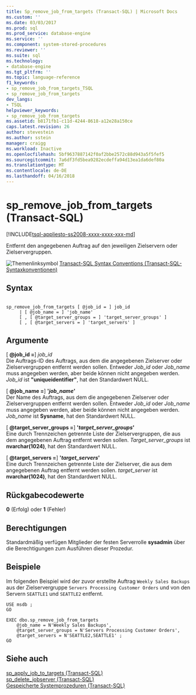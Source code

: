 ```yaml
---
title: Sp_remove_job_from_targets (Transact-SQL) | Microsoft Docs
ms.custom: ''
ms.date: 03/03/2017
ms.prod: sql
ms.prod_service: database-engine
ms.service: ''
ms.component: system-stored-procedures
ms.reviewer: ''
ms.suite: sql
ms.technology:
- database-engine
ms.tgt_pltfrm: ''
ms.topic: language-reference
f1_keywords:
- sp_remove_job_from_targets_TSQL
- sp_remove_job_from_targets
dev_langs:
- TSQL
helpviewer_keywords:
- sp_remove_job_from_targets
ms.assetid: b8171fb1-c11d-4244-8618-a12e28a150ce
caps.latest.revision: 26
author: stevestein
ms.author: sstein
manager: craigg
ms.workload: Inactive
ms.openlocfilehash: 5bf9637887142f0af2bbe2572c88d943a5f5fef5
ms.sourcegitcommit: 7a6df3fd5bea9282ecdeffa94d13ea1da6def80a
ms.translationtype: MT
ms.contentlocale: de-DE
ms.lasthandoff: 04/16/2018
---
```

# <a name="spremovejobfromtargets-transact-sql"></a>sp_remove_job_from_targets (Transact-SQL)
[!INCLUDE[tsql-appliesto-ss2008-xxxx-xxxx-xxx-md](../../includes/tsql-appliesto-ss2008-xxxx-xxxx-xxx-md.md)]

  Entfernt den angegebenen Auftrag auf den jeweiligen Zielservern oder Zielservergruppen.  
  
 ![Themenlinksymbol](../../database-engine/configure-windows/media/topic-link.gif "Topic link icon") [Transact-SQL Syntax Conventions (Transact-SQL-Syntaxkonventionen)](../../t-sql/language-elements/transact-sql-syntax-conventions-transact-sql.md)  
  
## <a name="syntax"></a>Syntax  
  
```  
  
sp_remove_job_from_targets [ @job_id = ] job_id   
     | [ @job_name = ] 'job_name'   
     [ , [ @target_server_groups = ] 'target_server_groups' ]   
     [ , [ @target_servers = ] 'target_servers' ]  
```  
  
## <a name="arguments"></a>Argumente  
 [ **@job_id =**] *job_id*  
 Die Auftrags-ID des Auftrags, aus dem die angegebenen Zielserver oder Zielservergruppen entfernt werden sollen. Entweder *Job_id* oder *Job_name* muss angegeben werden, aber beide können nicht angegeben werden. *Job_id* ist **"uniqueidentifier"**, hat den Standardwert NULL.  
  
 [ **@job_name =**] **'***job_name***'**  
 Der Name des Auftrags, aus dem die angegebenen Zielserver oder Zielservergruppen entfernt werden sollen. Entweder *Job_id* oder *Job_name* muss angegeben werden, aber beide können nicht angegeben werden. *Job_name* ist **Sysname**, hat den Standardwert NULL.  
  
 [ **@target_server_groups =**] **'***target_server_groups***'**  
 Eine durch Trennzeichen getrennte Liste der Zielservergruppen, die aus dem angegebenen Auftrag entfernt werden sollen. *Target_server_groups* ist **nvarchar(1024)**, hat den Standardwert NULL.  
  
 [ **@target_servers =**] **'***target_servers***'**  
 Eine durch Trennzeichen getrennte Liste der Zielserver, die aus dem angegebenen Auftrag entfernt werden sollen. *target_server* ist **nvarchar(1024)**, hat den Standardwert NULL.  
  
## <a name="return-code-values"></a>Rückgabecodewerte  
 **0** (Erfolg) oder **1** (Fehler)  
  
## <a name="permissions"></a>Berechtigungen  
 Standardmäßig verfügen Mitglieder der festen Serverrolle **sysadmin** über die Berechtigungen zum Ausführen dieser Prozedur.  
  
## <a name="examples"></a>Beispiele  
 Im folgenden Beispiel wird der zuvor erstellte Auftrag `Weekly Sales Backups` aus der Zielservergruppe `Servers Processing Customer Orders` und von den Servern `SEATTLE1` und `SEATTLE2` entfernt.  
  
```  
USE msdb ;  
GO  
  
EXEC dbo.sp_remove_job_from_targets  
    @job_name = N'Weekly Sales Backups',  
    @target_server_groups = N'Servers Processing Customer Orders',   
    @target_servers = N'SEATTLE2,SEATTLE1' ;  
GO  
```  
  
## <a name="see-also"></a>Siehe auch  
 [sp_apply_job_to_targets &#40;Transact-SQL&#41;](../../relational-databases/system-stored-procedures/sp-apply-job-to-targets-transact-sql.md)   
 [sp_delete_jobserver &#40;Transact-SQL&#41;](../../relational-databases/system-stored-procedures/sp-delete-jobserver-transact-sql.md)   
 [Gespeicherte Systemprozeduren &#40;Transact-SQL&#41;](../../relational-databases/system-stored-procedures/system-stored-procedures-transact-sql.md)  
  
  
